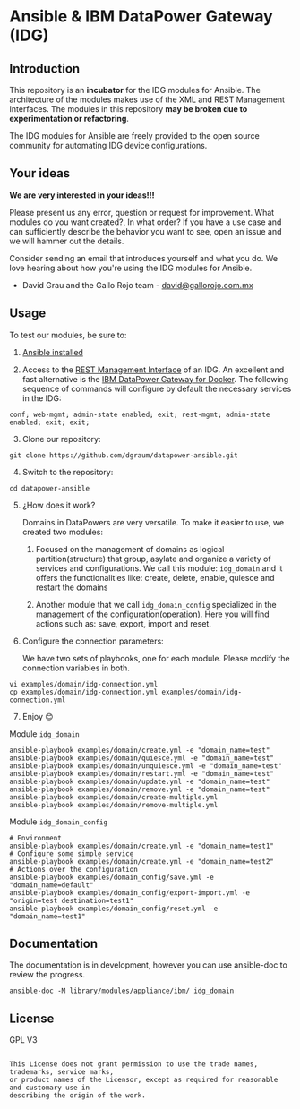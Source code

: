 Ansible & IBM DataPower Gateway (IDG)
==========================

Introduction
---------------

This repository is an **incubator** for the IDG modules for Ansible.
The architecture of the modules makes use of the XML and REST Management Interfaces.
The modules in this repository **may be broken due to experimentation or refactoring**.

The IDG modules for Ansible are freely provided to the open source community for automating IDG device configurations.

Your ideas
----------

**We are very interested in your ideas!!!**

Please present us any error, question or request for improvement. What modules do you want created?, In what order?
If you have a use case and can sufficiently describe the behavior you want to see, open an issue and we will hammer out the details.

Consider sending an email that introduces yourself and what you do. We love hearing about how you're using the IDG modules for Ansible.
- David Grau and the Gallo Rojo team - david@gallorojo.com.mx

Usage
----

To test our modules, be sure to:

1. [Ansible installed](https://docs.ansible.com/ansible/latest/installation_guide/intro_installation.html)

2. Access to the [REST Management Interface](https://www.ibm.com/support/knowledgecenter/en/SS9H2Y_7.6.0/com.ibm.dp.doc/restmgtinterface.html) of an IDG. An excellent and fast alternative is the [IBM DataPower Gateway for Docker](https://hub.docker.com/r/ibmcom/datapower/). The following sequence of commands will configure by default the necessary services in the IDG:

```
conf; web-mgmt; admin-state enabled; exit; rest-mgmt; admin-state enabled; exit; exit;
```

3. Clone our repository:

```shell
git clone https://github.com/dgraum/datapower-ansible.git
```

4. Switch to the repository:

```shell
cd datapower-ansible
```

5. ¿How does it work?

    Domains in DataPowers are very versatile. To make it easier to use, we created two modules:

    1. Focused on the management of domains as logical partition(structure) that group, asylate and organize a variety of services and configurations.
       We call this module: `idg_domain` and it offers the functionalities like: create, delete, enable, quiesce and restart the domains

    2. Another module that we call `idg_domain_config` specialized in the management of the configuration(operation).
       Here you will find actions such as: save, export, import and reset.

6. Configure the connection parameters:

    We have two sets of playbooks, one for each module. Please modify the connection variables in both.

```shell
vi examples/domain/idg-connection.yml
cp examples/domain/idg-connection.yml examples/domain/idg-connection.yml
```

7. Enjoy :blush:

Module `idg_domain`

```shell
ansible-playbook examples/domain/create.yml -e "domain_name=test"
ansible-playbook examples/domain/quiesce.yml -e "domain_name=test"
ansible-playbook examples/domain/unquiesce.yml -e "domain_name=test"
ansible-playbook examples/domain/restart.yml -e "domain_name=test"
ansible-playbook examples/domain/update.yml -e "domain_name=test"
ansible-playbook examples/domain/remove.yml -e "domain_name=test"
ansible-playbook examples/domain/create-multiple.yml
ansible-playbook examples/domain/remove-multiple.yml
```

Module `idg_domain_config`
```shell
# Environment
ansible-playbook examples/domain/create.yml -e "domain_name=test1"
# Configure some simple service
ansible-playbook examples/domain/create.yml -e "domain_name=test2"
# Actions over the configuration
ansible-playbook examples/domain_config/save.yml -e "domain_name=default"
ansible-playbook examples/domain_config/export-import.yml -e "origin=test destination=test1"
ansible-playbook examples/domain_config/reset.yml -e "domain_name=test1"
```
Documentation
-------------

The documentation is in development, however you can use ansible-doc to review the progress.

```shell
ansible-doc -M library/modules/appliance/ibm/ idg_domain
```

License
-------

GPL V3
~~~~~~

This License does not grant permission to use the trade names, trademarks, service marks,
or product names of the Licensor, except as required for reasonable and customary use in
describing the origin of the work.
